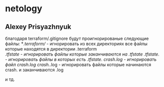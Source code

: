 # netology
## Alexey Prisyazhnyuk
благодаря terraform/.gitignore будут проигнорированые следующие файлы: 
**.terraform/* - игнорировать из всех директориях все файлы которые находятся в директории .terraform  
 *.tfstate - игнорировать файлы которые заканчиваются на .tfstate
*.tfstate.* - игнорировать файлы в которых есть .tfstate.
crash.log - игнорировать файл crash.log
crash.*.log -  игнорировать файлы которые начинаются crash. и заканчиваются .log

и тд.


